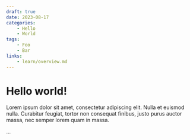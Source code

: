 ```yaml
---
draft: true
date: 2023-08-17
categories:
    - Hello
    - World
tags:
    - Foo
    - Bar
links:
    - learn/overview.md
---
```


# Hello world!

Lorem ipsum dolor sit amet, consectetur adipiscing elit. Nulla et euismod
nulla. Curabitur feugiat, tortor non consequat finibus, justo purus auctor
massa, nec semper lorem quam in massa.

<!-- more -->
...
